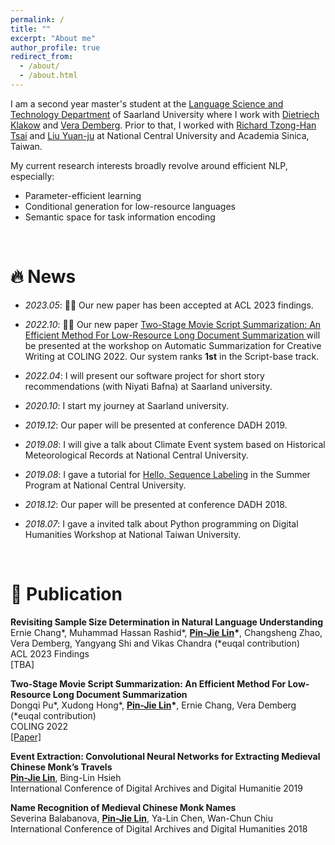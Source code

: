 ```yaml
---
permalink: /
title: ""
excerpt: "About me"
author_profile: true
redirect_from: 
  - /about/
  - /about.html
---
```


I am a second year master's student at the [Language Science and Technology Department](https://www.uni-saarland.de/en/department/lst/research.html) of Saarland University where I work with [Dietriech Klakow](https://www.lsv.uni-saarland.de/people/dietrich-klakow/) and [Vera Demberg](https://www.uni-saarland.de/lehrstuhl/demberg/members/verademberg.html). Prior to that, I worked with [Richard Tzong-Han Tsai](https://www.iisr.csie.ncu.edu.tw/faculty) and [Liu Yuan-ju](https://www.litphil.sinica.edu.tw/people/researchers/Liu,%20Yuan-ju) at National Central University and Academia Sinica, Taiwan. 

My current research interests broadly revolve around efficient NLP, especially:

- Parameter-efficient learning
- Conditional generation for low-resource languages
- Semantic space for task information encoding

<br />

# 🔥 News
- *2023.05*: 🎉🎉 Our new paper has been accepted at ACL 2023 findings. 
- *2022.10*: 🎉🎉 Our new paper [Two-Stage Movie Script Summarization: An Efficient Method For Low-Resource Long Document Summarization
](https://aclanthology.org/2022.creativesumm-1.9) will be presented at the workshop on Automatic Summarization for Creative Writing at COLING 2022. Our system ranks **1st** in the Script-base track.
- *2022.04*: I will present our software project for short story recommendations (with Niyati Bafna) at Saarland university. 

- *2020.10*: I start my journey at Saarland university.

- *2019.12*: Our paper will be presented at conference DADH 2019. 
- *2019.08*: I will give a talk about Climate Event system based on Historical Meteorological Records at National Central University.
- *2019.08*: I gave a tutorial for [Hello, Sequence Labeling](https://docs.google.com/presentation/d/1jdZOhs8woyt4G0nYonhlUoFmsCGW_udfGYcsA3--Axw/edit?usp=sharing) in the Summer Program at National Central University.

- *2018.12*: Our paper will be presented at conference DADH 2018. 
- *2018.07*: I gave a invited talk about Python programming on Digital Humanities Workshop at National Taiwan University.

<br />

# 📝 Publication

**Revisiting Sample Size Determination in Natural Language Understanding** <br />
Ernie Chang\*, Muhammad Hassan Rashid\*, **<ins>Pin-Jie Lin</ins>\***, Changsheng Zhao, Vera Demberg, Yangyang Shi and Vikas Chandra (\*euqal contribution)<br />
ACL 2023 Findings <br />
[TBA]

**Two-Stage Movie Script Summarization: An Efficient Method For Low-Resource Long Document Summarization** <br />
Dongqi Pu\*, Xudong Hong\*, **<ins>Pin-Jie Lin</ins>\***, Ernie Chang, Vera Demberg (\*euqal contribution) <br />
COLING 2022 <br />
[\[Paper\]](https://aclanthology.org/2022.creativesumm-1.9/)

**Event Extraction: Convolutional Neural Networks for Extracting Medieval
Chinese Monk’s Travels**  <br />
**<ins>Pin-Jie Lin</ins>**, Bing-Lin Hsieh  <br />
International Conference of Digital Archives and Digital Humanitie 2019 <br />

**Name Recognition of Medieval Chinese
Monk Names** <br />
Severina Balabanova, **<ins>Pin-Jie Lin</ins>**, Ya-Lin Chen, Wan-Chun Chiu <br />
International Conference of Digital Archives and Digital Humanities 2018 <br />


